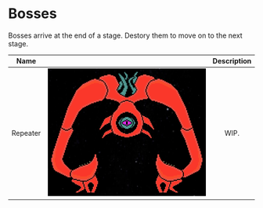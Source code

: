 # Bosses

Bosses arrive at the end of a stage. Destory them to move on to the next stage.

|Name| |Description|
|:---:|:---:|:---:|
|Repeater|![repeater_boss](assets/repeater_portrait.png)|WIP.
